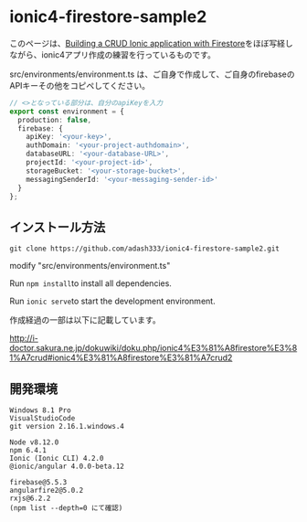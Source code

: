 # ionic4-firestore-sample2

このページは、[Building a CRUD Ionic application with Firestore](https://javebratt.com/crud-ionic-firestore/)をほぼ写経しながら、ionic4アプリ作成の練習を行っているものです。

src/environments/environment.ts は、ご自身で作成して、ご自身のfirebaseのAPIキーその他をコピペしてください。

```javascript:environment.ts
// <>となっている部分は、自分のapiKeyを入力
export const environment = {
  production: false,
  firebase: {
    apiKey: '<your-key>',
    authDomain: '<your-project-authdomain>',
    databaseURL: '<your-database-URL>',
    projectId: '<your-project-id>',
    storageBucket: '<your-storage-bucket>',
    messagingSenderId: '<your-messaging-sender-id>'
  }
};
```

## インストール方法


`git clone https://github.com/adash333/ionic4-firestore-sample2.git`

modify "src/environments/environment.ts"

Run `npm install`to install all dependencies.

Run `ionic serve`to start the development environment.


作成経過の一部は以下に記載しています。

http://i-doctor.sakura.ne.jp/dokuwiki/doku.php/ionic4%E3%81%A8firestore%E3%81%A7crud#ionic4%E3%81%A8firestore%E3%81%A7crud2



## 開発環境

```
Windows 8.1 Pro
VisualStudioCode
git version 2.16.1.windows.4

Node v8.12.0
npm 6.4.1
Ionic (Ionic CLI) 4.2.0
@ionic/angular 4.0.0-beta.12

firebase@5.5.3
angularfire2@5.0.2
rxjs@6.2.2
(npm list --depth=0 にて確認)
```
